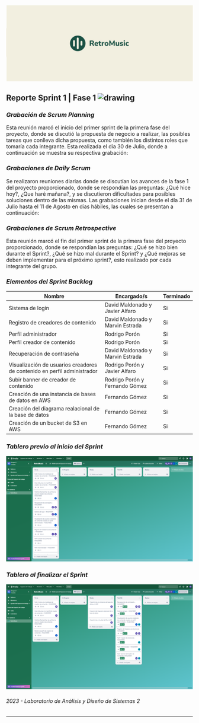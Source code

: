 ![Net Image](banner.jpg "Banner | RetroMusic")

## Reporte Sprint 1 | Fase 1 <img src="https://media.tenor.com/dHk-LfzHrtwAAAAi/linux-computer.gif" alt="drawing" width="30"/>

### _Grabación de Scrum Planning_
Esta reunión marcó el inicio del primer sprint de la primera fase del proyecto, donde se discutió la propuesta de negocio a realizar, las posibles tareas que conlleva dicha propuesta, como también los distintos roles que tomaría cada integrante. Esta realizada el día 30 de Julio, donde a continuación se muestra su respectiva grabación:

### _Grabaciones de Daily Scrum_
Se realizaron reuniones diarias donde se discutían los avances de la fase 1 del proyecto proporcionado, donde se respondían las preguntas: ¿Qué hice hoy?, ¿Que haré mañana?, y se discutieron dificultades para posibles soluciones dentro de las mismas. Las grabaciones inician desde el día 31 de Julio hasta el 11 de Agosto en días hábiles, las cuales se presentan a continuación:

### _Grabaciones de Scrum Retrospective_
Esta reunión marcó el fin del primer sprint de la primera fase del proyecto proporcionado, donde se respondían las preguntas: ¿Qué se hizo bien durante el Sprint?, ¿Qué se hizo mal durante el Sprint? y ¿Qué mejoras se deben implementar para el próximo sprint?, esto realizado por cada integrante del grupo.

### _Elementos del Sprint Backlog_

| Nombre | Encargado/s  | Terminado |
| ----- | ----- | ----- | 
| Sistema de login | David Maldonado y Javier Alfaro | Si | 
| Registro de creadores de contenido | David Maldonado y Marvin Estrada | Si |
| Perfil administrador | Rodrigo Porón | Si |
| Perfil creador de contenido | Rodrigo Porón | Si |
| Recuperación de contraseña | David Maldonado y Marvin Estrada | Si |
| Visualización de usuarios creadores de contenido en perfil administrador | Rodrigo Porón y Javier Alfaro | Si |
| Subir banner de creador de contenido | Rodrigo Porón y Fernando Gómez | Si |
| Creación de una instancia de bases de datos en AWS | Fernando Gómez | Si |
| Creación del diagrama realacional de la base de datos | Fernando Gómez | Si |
| Creación de un bucket de S3 en AWS | Fernando Gómez | Si |

### _Tablero previo al inicio del Sprint_
![Before](beforeTable.png)

### _Tablero al finalizar el Sprint_
![After](afterTable.png)

###### _2023 - Laboratorio de Análisis y Diseño de Sistemas 2_
---
